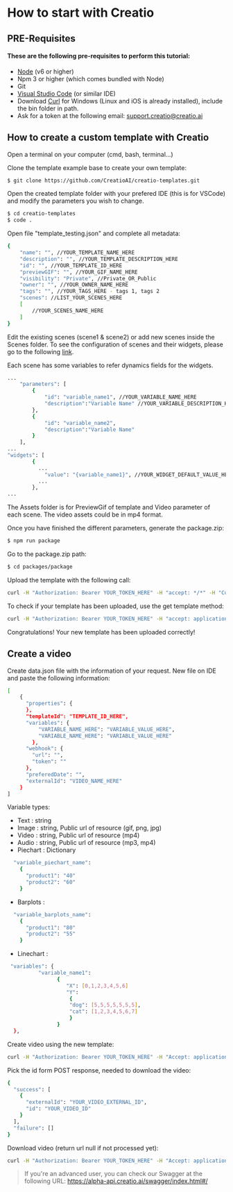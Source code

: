# How to start with Creatio

## PRE-Requisites
#### These are the following pre-requisites to perform this tutorial:
- [Node](https://nodejs.org/en/) (v6 or higher)
- Npm 3 or higher (which comes bundled with Node)
- Git 
- [Visual Studio Code](https://code.visualstudio.com/) (or similar IDE)
- Download [Curl](https://curl.se/windows/) for Windows (Linux and iOS is already installed), include the bin folder in path.
- Ask for a token at the following email: support.creatio@creatio.ai

## How to create a custom template with Creatio

Open a terminal on your computer (cmd, bash, terminal...)

Clone the template example base to create your own template:
```bash
$ git clone https://github.com/CreatioAI/creatio-templates.git
```

Open the created template folder with your prefered IDE (this is for VSCode) and modify the parameters you wish to change.
```bash
$ cd creatio-templates
$ code .
```

Open file "template_testing.json" and complete all metadata:
```bash
{
    "name": "", //YOUR_TEMPLATE_NAME_HERE
    "description": "", //YOUR_TEMPLATE_DESCRIPTION_HERE
    "id": "", //YOUR_TEMPLATE_ID_HERE
    "previewGIF": "", //YOUR_GIF_NAME_HERE
    "visibility": "Private", //Private_OR_Public
    "owner": "", //YOUR_OWNER_NAME_HERE
    "tags": "", //YOUR_TAGS_HERE - tags 1, tags 2
    "scenes": //LIST_YOUR_SCENES_HERE 
    [
        //YOUR_SCENES_NAME_HERE
    ]
}
```

Edit the existing scenes (scene1 & scene2) or add new scenes inside the Scenes folder.
To see the configuration of scenes and their widgets, please go to the following [link](https://github.com/CreatioAI/creatio-api/tree/main/templates/widgets).

Each scene has some variables to refer dynamics fields for the widgets. 

```bash
...
    "parameters": [
        {
            "id": "variable_name1", //YOUR_VARIABLE_NAME_HERE
            "description":"Variable Name" //YOUR_VARIABLE_DESCRIPTION_HERE
        },
        {
            "id": "variable_name2",
            "description":"Variable Name"
        }
    ],
...
"widgets": [
        {
          ...
            "value": "{variable_name1}", //YOUR_WIDGET_DEFAULT_VALUE_HERE
          ...
        },
...
```

The Assets folder is for PreviewGif of template and Video parameter of each scene.
The video assets could be in mp4 format.

Once you have finished the different parameters, generate the package.zip:
```bash
$ npm run package
```

Go to the package.zip path:
```bash
$ cd packages/package
```

Upload the template with the following call: 
```bash 
curl -H "Authorization: Bearer YOUR_TOKEN_HERE" -H "accept: */*" -H "Content-Type: multipart/form-data" -F "files=@package.zip;type=application/x-zip-compressed" -X "POST" https://api.creatio.ai/api/templates
```

To check if your template has been uploaded, use the get template method:
```bash
curl -H "Authorization: Bearer YOUR_TOKEN_HERE" -H "accept: application/json" -X "GET" https://api.creatio.ai/api/templates/YOUR_TEMPLATE_ID_HERE
```

Congratulations! Your new template has been uploaded correctly!


## Create a video

Create data.json file with the information of your request. New file on IDE and paste the following information:
```bash
[
    {
      "properties": {
      },
      "templateId": "TEMPLATE_ID_HERE",
      "variables": {
          "VARIABLE_NAME_HERE": "VARIABLE_VALUE_HERE",
          "VARIABLE_NAME_HERE": "VARIABLE_VALUE_HERE"
        },
      "webhook": {
        "url": "",
        "token": ""
      },
      "preferedDate": "",
      "externalId": "VIDEO_NAME_HERE"
    }
]
```

Variable types:
- Text : string
- Image : string, Public url of resource (gif, png, jpg)
- Video : string, Public url of resource (mp4)
- Audio : string, Public url of resource (mp3, mp4)
- Piechart : Dictionary 
```bash
  "variable_piechart_name":
    {
      "product1": "40"
      "product2": "60"
    }
```

- Barplots :
```bash
  "variable_barplots_name":
    {
      "product1": "80"
      "product2": "55"
    }
```
- Linechart :
```bash
 "variables": {
          "variable_name1":
                {
                   "X": [0,1,2,3,4,5,6]
                   "Y":
                    {
                    "dog": [5,5,5,5,5,5,5],
                    "cat": [1,2,3,4,5,6,7]
                    }
                }
  },
```


Create video using the new template:
```bash
curl -H "Authorization: Bearer YOUR_TOKEN_HERE" -H "Accept: application/json" -H "Content-Type: application/json" -d "@data.json" -X "POST" https://api.creatio.ai/api/videos
```

Pick the id form POST response, needed to download the video:
```bash
{
  "success": [
    {
      "externalId": "YOUR_VIDEO_EXTERNAL_ID",
      "id": "YOUR_VIDEO_ID"
    }
  ],
  "failure": []
}
```

Download video (return url null if not processed yet):
```bash
curl -H "Authorization: Bearer YOUR_TOKEN_HERE" -H "Accept: application/json" -X "GET" https://api.creatio.ai/api/videos/YOUR_VIDEO_ID/download
```

> If you're an advanced user, you can check our Swagger at the following URL: https://alpha-api.creatio.ai/swagger/index.html#/
